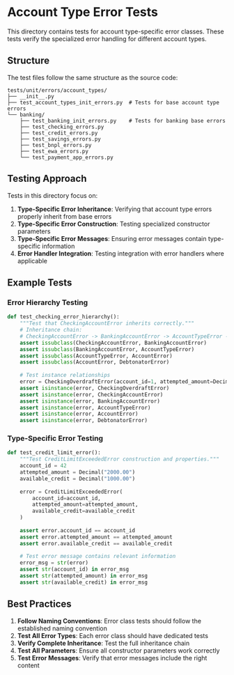 # Account Type Error Tests

This directory contains tests for account type-specific error classes. These tests verify the specialized error handling for different account types.

## Structure

The test files follow the same structure as the source code:

```tree
tests/unit/errors/account_types/
├── __init__.py
├── test_account_types_init_errors.py  # Tests for base account type errors
└── banking/
    ├── test_banking_init_errors.py    # Tests for banking base errors
    ├── test_checking_errors.py
    ├── test_credit_errors.py
    ├── test_savings_errors.py
    ├── test_bnpl_errors.py
    ├── test_ewa_errors.py
    └── test_payment_app_errors.py
```

## Testing Approach

Tests in this directory focus on:

1. **Type-Specific Error Inheritance**: Verifying that account type errors properly inherit from base errors
2. **Type-Specific Error Construction**: Testing specialized constructor parameters
3. **Type-Specific Error Messages**: Ensuring error messages contain type-specific information
4. **Error Handler Integration**: Testing integration with error handlers where applicable

## Example Tests

### Error Hierarchy Testing

```python
def test_checking_error_hierarchy():
    """Test that CheckingAccountError inherits correctly."""
    # Inheritance chain:
    # CheckingAccountError -> BankingAccountError -> AccountTypeError -> AccountError -> DebtonatorError
    assert issubclass(CheckingAccountError, BankingAccountError)
    assert issubclass(BankingAccountError, AccountTypeError)
    assert issubclass(AccountTypeError, AccountError)
    assert issubclass(AccountError, DebtonatorError)
    
    # Test instance relationships
    error = CheckingOverdraftError(account_id=1, attempted_amount=Decimal("150.00"))
    assert isinstance(error, CheckingOverdraftError)
    assert isinstance(error, CheckingAccountError)
    assert isinstance(error, BankingAccountError)
    assert isinstance(error, AccountTypeError)
    assert isinstance(error, AccountError)
    assert isinstance(error, DebtonatorError)
```

### Type-Specific Error Testing

```python
def test_credit_limit_error():
    """Test CreditLimitExceededError construction and properties."""
    account_id = 42
    attempted_amount = Decimal("2000.00")
    available_credit = Decimal("1000.00")
    
    error = CreditLimitExceededError(
        account_id=account_id, 
        attempted_amount=attempted_amount,
        available_credit=available_credit
    )
    
    assert error.account_id == account_id
    assert error.attempted_amount == attempted_amount
    assert error.available_credit == available_credit
    
    # Test error message contains relevant information
    error_msg = str(error)
    assert str(account_id) in error_msg
    assert str(attempted_amount) in error_msg
    assert str(available_credit) in error_msg
```

## Best Practices

1. **Follow Naming Conventions**: Error class tests should follow the established naming convention
2. **Test All Error Types**: Each error class should have dedicated tests
3. **Verify Complete Inheritance**: Test the full inheritance chain
4. **Test All Parameters**: Ensure all constructor parameters work correctly
5. **Test Error Messages**: Verify that error messages include the right content
